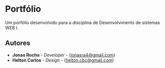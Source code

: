 # Portfólio

Um porfólio desenvolvido para a disciplina de Desenvolvimento de sistemas WEB I.

## Autores

* **Jonas Rocha** - *Developer* - (jonasra4@gmail.com)
* **Helton Carlos** - *Design* - (helton.cbc@gmail.com)

